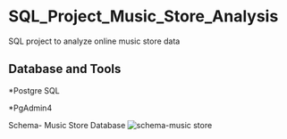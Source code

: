 # SQL_Project_Music_Store_Analysis
SQL project to analyze online music store data

## Database and Tools
*Postgre SQL

*PgAdmin4

Schema- Music Store Database
![schema-music store](https://github.com/Ankitgupta130/SQL_Music_Store_Analysis/assets/69387643/a32431de-7322-4b71-9029-67ae66f17c7e)

